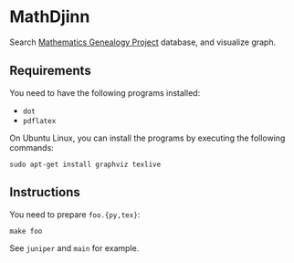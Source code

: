 # MathDjinn

Search [Mathematics Genealogy Project](https://www.genealogy.math.ndsu.nodak.edu/) database, and visualize graph.

## Requirements

You need to have the following programs installed:

*   `dot`
*   `pdflatex`

On Ubuntu Linux, you can install the programs by executing the following commands:

    sudo apt-get install graphviz texlive

## Instructions

You need to prepare `foo.{py,tex}`:

    make foo

See `juniper` and `main` for example.
